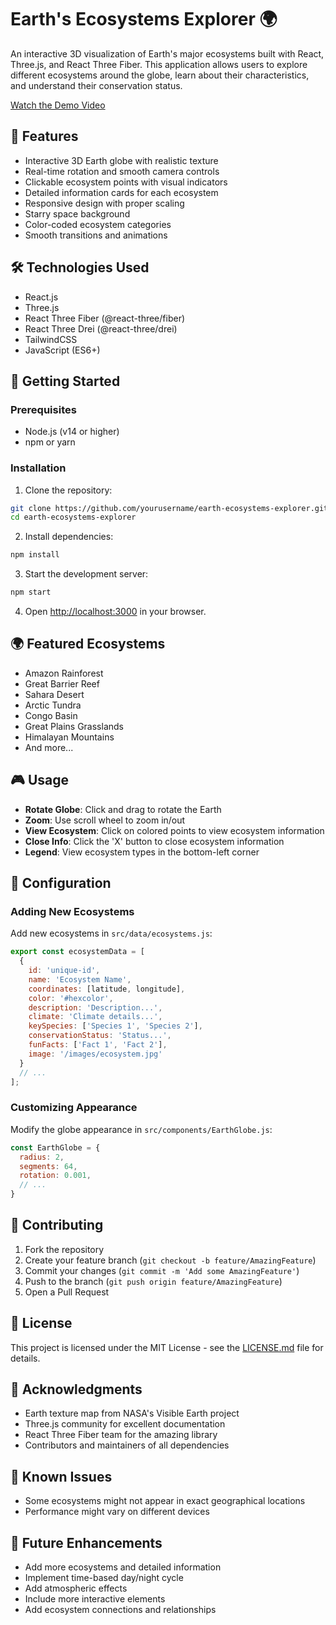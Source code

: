 # Earth's Ecosystems Explorer 🌍

An interactive 3D visualization of Earth's major ecosystems built with React, Three.js, and React Three Fiber. This application allows users to explore different ecosystems around the globe, learn about their characteristics, and understand their conservation status.

[Watch the Demo Video](./videos/demo.mp4)


## 🌟 Features

- Interactive 3D Earth globe with realistic texture
- Real-time rotation and smooth camera controls
- Clickable ecosystem points with visual indicators
- Detailed information cards for each ecosystem
- Responsive design with proper scaling
- Starry space background
- Color-coded ecosystem categories
- Smooth transitions and animations

## 🛠️ Technologies Used

- React.js
- Three.js
- React Three Fiber (@react-three/fiber)
- React Three Drei (@react-three/drei)
- TailwindCSS
- JavaScript (ES6+)

## 🚀 Getting Started

### Prerequisites

- Node.js (v14 or higher)
- npm or yarn

### Installation

1. Clone the repository:
```bash
git clone https://github.com/yourusername/earth-ecosystems-explorer.git
cd earth-ecosystems-explorer
```

2. Install dependencies:
```bash
npm install
```

3. Start the development server:
```bash
npm start
```

4. Open [http://localhost:3000](http://localhost:3000) in your browser.


## 🌍 Featured Ecosystems

- Amazon Rainforest
- Great Barrier Reef
- Sahara Desert
- Arctic Tundra
- Congo Basin
- Great Plains Grasslands
- Himalayan Mountains
- And more...

## 🎮 Usage

- **Rotate Globe**: Click and drag to rotate the Earth
- **Zoom**: Use scroll wheel to zoom in/out
- **View Ecosystem**: Click on colored points to view ecosystem information
- **Close Info**: Click the 'X' button to close ecosystem information
- **Legend**: View ecosystem types in the bottom-left corner

## 🔧 Configuration

### Adding New Ecosystems

Add new ecosystems in `src/data/ecosystems.js`:

```javascript
export const ecosystemData = [
  {
    id: 'unique-id',
    name: 'Ecosystem Name',
    coordinates: [latitude, longitude],
    color: '#hexcolor',
    description: 'Description...',
    climate: 'Climate details...',
    keySpecies: ['Species 1', 'Species 2'],
    conservationStatus: 'Status...',
    funFacts: ['Fact 1', 'Fact 2'],
    image: '/images/ecosystem.jpg'
  }
  // ...
];
```

### Customizing Appearance

Modify the globe appearance in `src/components/EarthGlobe.js`:

```javascript
const EarthGlobe = {
  radius: 2,
  segments: 64,
  rotation: 0.001,
  // ...
}
```

## 🤝 Contributing

1. Fork the repository
2. Create your feature branch (`git checkout -b feature/AmazingFeature`)
3. Commit your changes (`git commit -m 'Add some AmazingFeature'`)
4. Push to the branch (`git push origin feature/AmazingFeature`)
5. Open a Pull Request

## 📝 License

This project is licensed under the MIT License - see the [LICENSE.md](LICENSE.md) file for details.

## 🙏 Acknowledgments

- Earth texture map from NASA's Visible Earth project
- Three.js community for excellent documentation
- React Three Fiber team for the amazing library
- Contributors and maintainers of all dependencies

## 🐛 Known Issues

- Some ecosystems might not appear in exact geographical locations
- Performance might vary on different devices

## 🔮 Future Enhancements

- Add more ecosystems and detailed information
- Implement time-based day/night cycle
- Add atmospheric effects
- Include more interactive elements
- Add ecosystem connections and relationships